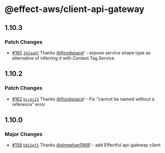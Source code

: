 # @effect-aws/client-api-gateway

## 1.10.3

### Patch Changes

- [#165](https://github.com/floydspace/effect-aws/pull/165) [`192aad7`](https://github.com/floydspace/effect-aws/commit/192aad72a154951e5814f12cae90cc3d1b63621c) Thanks [@floydspace](https://github.com/floydspace)! - expose service shape type as alternative of inferring it with Context.Tag.Service

## 1.10.2

### Patch Changes

- [#162](https://github.com/floydspace/effect-aws/pull/162) [`bccec21`](https://github.com/floydspace/effect-aws/commit/bccec2132338db2c04444baf249c48efbb42e80e) Thanks [@floydspace](https://github.com/floydspace)! - Fix "cannot be named without a reference" error

## 1.10.0

### Major Changes

- [#158](https://github.com/floydspace/effect-aws/pull/158) [`b812ef1`](https://github.com/floydspace/effect-aws/commit/b812ef1431c5941ff9efabc9dba9e68703603a31) Thanks [@dmeehan1968](https://github.com/dmeehan1968)! - add Effectful api-gateway client
